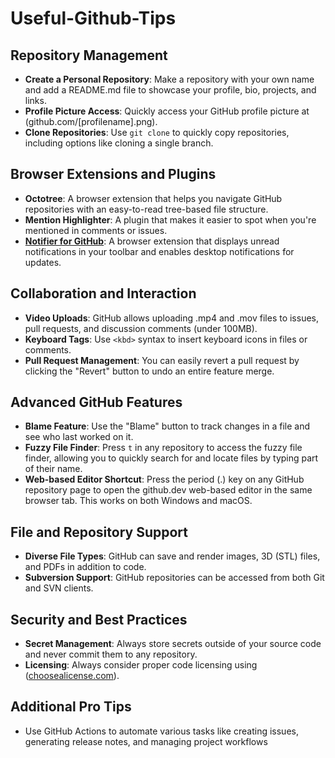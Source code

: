 # Useful-Github-Tips

## Repository Management
- **Create a Personal Repository**: Make a repository with your own name and add a README.md file to showcase your profile, bio, projects, and links.
- **Profile Picture Access**: Quickly access your GitHub profile picture at (github.com/[profilename].png).
- **Clone Repositories**: Use `git clone` to quickly copy repositories, including options like cloning a single branch.

## Browser Extensions and Plugins
- **Octotree**: A browser extension that helps you navigate GitHub repositories with an easy-to-read tree-based file structure.
- **Mention Highlighter**: A plugin that makes it easier to spot when you're mentioned in comments or issues.
- **[Notifier for GitHub](https://github.com/sindresorhus/notifier-for-github)**: A browser extension that displays unread notifications in your toolbar and enables desktop notifications for updates.

## Collaboration and Interaction
- **Video Uploads**: GitHub allows uploading .mp4 and .mov files to issues, pull requests, and discussion comments (under 100MB).
- **Keyboard Tags**: Use `<kbd>` syntax to insert keyboard icons in files or comments.
- **Pull Request Management**: You can easily revert a pull request by clicking the "Revert" button to undo an entire feature merge.

## Advanced GitHub Features
- **Blame Feature**: Use the "Blame" button to track changes in a file and see who last worked on it.
- **Fuzzy File Finder**: Press `t` in any repository to access the fuzzy file finder, allowing you to quickly search for and locate files by typing part of their name.
- **Web-based Editor Shortcut**: Press the period (.) key on any GitHub repository page to open the github.dev web-based editor in the same browser tab. This works on both Windows and macOS.

## File and Repository Support
- **Diverse File Types**: GitHub can save and render images, 3D (STL) files, and PDFs in addition to code.
- **Subversion Support**: GitHub repositories can be accessed from both Git and SVN clients.

## Security and Best Practices
- **Secret Management**: Always store secrets outside of your source code and never commit them to any repository.
- **Licensing**: Always consider proper code licensing using ([choosealicense.com](https://choosealicense.com/)).

## Additional Pro Tips
- Use GitHub Actions to automate various tasks like creating issues, generating release notes, and managing project workflows
